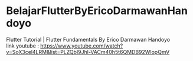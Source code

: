 # BelajarFlutterByEricoDarmawanHandoyo
Flutter Tutorial | Flutter Fundamentals By Erico Darmawan Handoyo <br>
link youtube : https://www.youtube.com/watch?v=SoX3cel4LRM&list=PLZQbl9Jhl-VACm40h5t6QMDB92WlopQmV
